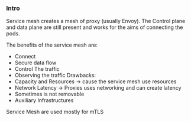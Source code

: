 ### Intro
Service mesh creates a mesh of proxy (usually Envoy). 
The Control plane and data plane are still present and works for the aims of connecting the pods.

The benefits of the service mesh are:
- Connect
- Secure data flow
- Control The traffic 
- Observing the traffic
Drawbacks:
- Capacity and Resources -> cause the service mesh use resources
- Network Latency -> Proxies uses networking and can create latency
- Sometimes is not removable 
- Auxiliary Infrastructures


Service Mesh are used mostly for mTLS





